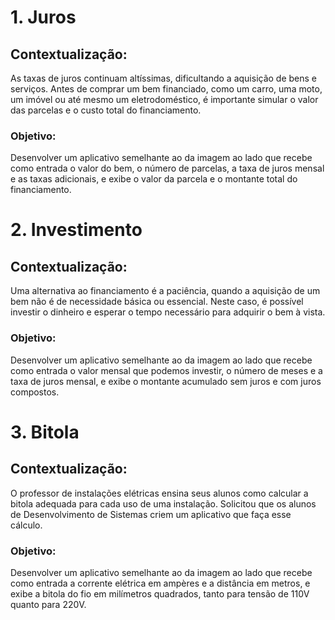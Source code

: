 # 1. Juros
## Contextualização: 

As taxas de juros continuam altíssimas, dificultando a aquisição de bens e serviços. Antes de comprar um bem financiado, como um carro, uma moto, um imóvel ou até mesmo um eletrodoméstico, é importante simular o valor das parcelas e o custo total do financiamento.
### Objetivo:
Desenvolver um aplicativo semelhante ao da imagem ao lado que recebe como entrada o valor do bem, o número de parcelas, a taxa de juros mensal e as taxas adicionais, e exibe o valor da parcela e o montante total do financiamento.



# 2. Investimento

## Contextualização: 

Uma alternativa ao financiamento é a paciência, quando a aquisição de um bem não é de necessidade básica ou essencial. Neste caso, é possível investir o dinheiro e esperar o tempo necessário para adquirir o bem à vista.
### Objetivo:
Desenvolver um aplicativo semelhante ao da imagem ao lado que recebe como entrada o valor mensal que podemos investir, o número de meses e a taxa de juros mensal, e exibe o montante acumulado sem juros e com juros compostos.



# 3. Bitola

## Contextualização:

O professor de instalações elétricas ensina seus alunos como calcular a bitola adequada para cada uso de uma instalação. Solicitou que os alunos de Desenvolvimento de Sistemas criem um aplicativo que faça esse cálculo.
### Objetivo:
Desenvolver um aplicativo semelhante ao da imagem ao lado que recebe como entrada a corrente elétrica em ampères e a distância em metros, e exibe a bitola do fio em milímetros quadrados, tanto para tensão de 110V quanto para 220V.

